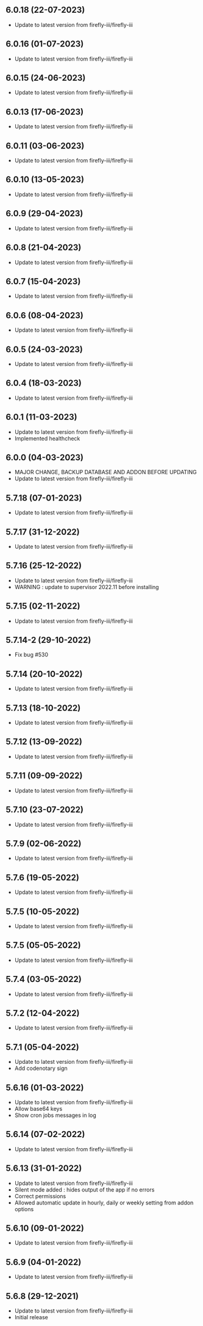 
## 6.0.18 (22-07-2023)
- Update to latest version from firefly-iii/firefly-iii

## 6.0.16 (01-07-2023)
- Update to latest version from firefly-iii/firefly-iii

## 6.0.15 (24-06-2023)
- Update to latest version from firefly-iii/firefly-iii

## 6.0.13 (17-06-2023)
- Update to latest version from firefly-iii/firefly-iii

## 6.0.11 (03-06-2023)
- Update to latest version from firefly-iii/firefly-iii

## 6.0.10 (13-05-2023)
- Update to latest version from firefly-iii/firefly-iii

## 6.0.9 (29-04-2023)
- Update to latest version from firefly-iii/firefly-iii

## 6.0.8 (21-04-2023)
- Update to latest version from firefly-iii/firefly-iii

## 6.0.7 (15-04-2023)
- Update to latest version from firefly-iii/firefly-iii

## 6.0.6 (08-04-2023)
- Update to latest version from firefly-iii/firefly-iii

## 6.0.5 (24-03-2023)
- Update to latest version from firefly-iii/firefly-iii

## 6.0.4 (18-03-2023)
- Update to latest version from firefly-iii/firefly-iii

## 6.0.1 (11-03-2023)
- Update to latest version from firefly-iii/firefly-iii
- Implemented healthcheck

## 6.0.0 (04-03-2023)
- MAJOR CHANGE, BACKUP DATABASE AND ADDON BEFORE UPDATING
- Update to latest version from firefly-iii/firefly-iii

## 5.7.18 (07-01-2023)
- Update to latest version from firefly-iii/firefly-iii

## 5.7.17 (31-12-2022)
- Update to latest version from firefly-iii/firefly-iii

## 5.7.16 (25-12-2022)
- Update to latest version from firefly-iii/firefly-iii
- WARNING : update to supervisor 2022.11 before installing

## 5.7.15 (02-11-2022)
- Update to latest version from firefly-iii/firefly-iii
## 5.7.14-2 (29-10-2022)
- Fix bug #530

## 5.7.14 (20-10-2022)
- Update to latest version from firefly-iii/firefly-iii

## 5.7.13 (18-10-2022)
- Update to latest version from firefly-iii/firefly-iii

## 5.7.12 (13-09-2022)
- Update to latest version from firefly-iii/firefly-iii

## 5.7.11 (09-09-2022)
- Update to latest version from firefly-iii/firefly-iii

## 5.7.10 (23-07-2022)
- Update to latest version from firefly-iii/firefly-iii

## 5.7.9 (02-06-2022)
- Update to latest version from firefly-iii/firefly-iii

## 5.7.6 (19-05-2022)
- Update to latest version from firefly-iii/firefly-iii

## 5.7.5 (10-05-2022)
- Update to latest version from firefly-iii/firefly-iii

## 5.7.5 (05-05-2022)
- Update to latest version from firefly-iii/firefly-iii

## 5.7.4 (03-05-2022)
- Update to latest version from firefly-iii/firefly-iii

## 5.7.2 (12-04-2022)
- Update to latest version from firefly-iii/firefly-iii

## 5.7.1 (05-04-2022)
- Update to latest version from firefly-iii/firefly-iii
- Add codenotary sign

## 5.6.16 (01-03-2022)

- Update to latest version from firefly-iii/firefly-iii
- Allow base64 keys
- Show cron jobs messages in log

## 5.6.14 (07-02-2022)

- Update to latest version from firefly-iii/firefly-iii

## 5.6.13 (31-01-2022)

- Update to latest version from firefly-iii/firefly-iii
- Silent mode added : hides output of the app if no errors
- Correct permissions
- Allowed automatic update in hourly, daily or weekly setting from addon options

## 5.6.10 (09-01-2022)

- Update to latest version from firefly-iii/firefly-iii

## 5.6.9 (04-01-2022)

- Update to latest version from firefly-iii/firefly-iii

## 5.6.8 (29-12-2021)

- Update to latest version from firefly-iii/firefly-iii
- Initial release
